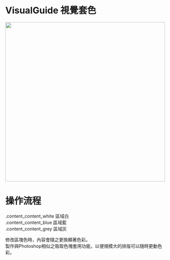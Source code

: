 # VisualGuide 視覺套色

<img src="https://i.imgur.com/kv90Vhh.png" alt="" style="width: 500px; height: 500px;">

# 操作流程

.content_content_white 區域白
</br>
.content_content_blue  區域藍
</br>
.content_content_grey  區域灰
</br>

修改區塊色時，內容會隨之更換顯著色彩。
</br>
製作與Photoshop相似之吸取色塊套用功能，以便規模大的排版可以隨時更動色彩。
